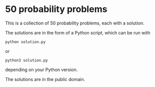 50 probability problems
======================

This is a collection of 50 probability problems, each with a solution.

The solutions are in the form of a Python script, which can be run with

    python solution.py

or

    python3 solution.py

depending on your Python version.

The solutions are in the public domain.
